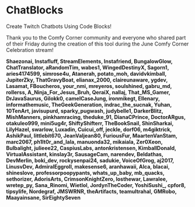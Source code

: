 # ChatBlocks
Create Twitch Chatbots Using Code Blocks!

Thank you to the Comfy Corner community and everyone who shared part of their Friday during the creation of this tool during the June Comfy Corner Celebration stream!

**Shaezonai, Instafluff, StreamElements, Instafriend, BungalowGlow, ChatTranslator, aRandomTim, wabes1, WingedDestinyX, Sagorn1, aries4174599, simrose4u, Atanerah, potato_moh, davidvkimball, JupiterZky, ThatGravyBoat, elianax_2000, claireunaware, ygdev, Lasamat, FBoucheros, your_nmi, mreyeros, soulshined, gabru_md, rollerss, A_Ninja_For_Jesus_Bruh, QeraiX, nallaj, That_MS_Gamer, DrJavaSaurus, Gilokk0, camelCaseJung, ironmikegt, Ellenary, informathemusic, TheGeekGeneration, indrac_the_sucnak, Yuhan, 10TenArt, javisupurd, sparky_pugwash, judybelle1, DarkerBlitz, MishManners, pinkhamracing, theduke_91, DianaCPrince, DoctorARgus, otakuleo999, mini5ug4r, ShiftyShifterr, TheBookSnail, ShinSharkai, LilyHazel, swarlow, Luxadin, Cuicui_off, jeckle, dorf06, m4giktrick, AshikPaul, littlebit670, JeanValjean80, FuriousFur, MaartenVanStam, marc2067, ph1lt0r_and_lala, manuonda32, mikaiala, Zer0Xeon, Bulbalight, julieee22, CaspiusLabs, antonkristensen, KimballDonald, VirtualAssistant, kinslay3r, SausageCam, narendev, Beldathas, DevMerlin, boki_dev, rockysenpai24, sadukie, VoiceOfGrog, aj2017, LinusvDev, AdmiralEggroll, makesense6, aranhawaii, Alca, blacai, shineslove, professorpoopypants, whats_up_baby, mb_quacks, sethorizer, AdorisArts, CrimsonKnightZero, losthewar, Lawralee, wretep_py, Sana_Rinomi, Wietlol, JordynTheCoder, YoshiSushi_, cpfor8, tipsylife, Nordegraf, JMSWRNR, theArtifacts, teamultrahal, GMRobo, Maayainsane, SirEightySeven**
